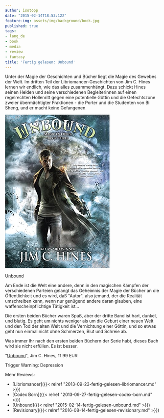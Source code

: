 ```yaml
---
author: isotopp
date: "2015-02-14T18:53:12Z"
feature-img: assets/img/background/book.jpg
published: true
tags:
- lang_de
- book
- media
- review
- fantasy
title: 'Fertig gelesen: Unbound'
---
```

Unter der Magie der Geschichten und Bücher liegt die Magie des Gewebes der Welt. Im dritten Teil der Libriomancer-Geschichten von Jim C. Hines lernen wir endlich, wie das alles zusammenhängt. Dazu schickt Hines seinen Helden und seine verschiedenen Begleiterinnen auf einen regelrechten Höllenritt gegen eine potentielle Göttin und die Gefechtszone zweier übermächtigter Fraktionen - die Porter und die Studenten von Bi Sheng, und er macht keine Gefangenen.

[![](/uploads/2015/02/unbound.jpg)](https://www.amazon.de/Unbound-Magic-Libris-Book-Three-ebook/dp/B00KWG5U6Q)

[Unbound](https://www.amazon.de/Unbound-Magic-Libris-Book-Three-ebook/dp/B00KWG5U6Q)

Am Ende ist die Welt eine andere, denn in den magischen Kämpfen der verschiedenen Parteien gelangt das Geheimnis der Magie der Bücher an die Öffentlichkeit und es wird, daß "Autor", also jemand, der die Realität umschreiben kann, wenn nur genügend andere daran glauben, eine waffenscheinpflichtige Tätigkeit ist…

Die ersten beiden Bücher waren Spaß, aber der dritte Band ist hart, dunkel, und blutig. Es geht um nichts weniger als um die Geburt einer neuen Welt und den Tod der alten Welt und die Vernichtung einer Göttin, und so etwas geht nun einmal nicht ohne Schmerzen, Blut und Schreie ab.

Was immer Ihr nach den ersten beiden Büchern der Serie habt, dieses Buch wird sie nicht erfüllen. Es ist besser.


"[Unbound](https://www.amazon.de/Unbound-Magic-Libris-Book-Three-ebook/dp/B00KWG5U6Q)", Jim C. Hines, 11.99 EUR

Trigger Warning: Depression

Mehr Reviews:
- [Libriomancer]({{< relref "2013-09-23-fertig-gelesen-libriomancer.md" >}})
- [Codex Born]({{< relref "2013-09-27-fertig-gelesen-codex-born.md" >}})
- [Unbound]({{< relref "2015-02-14-fertig-gelesen-unbound.md" >}})
- [Revisionary]({{< relref "2016-08-14-fertig-gelesen-revisionary.md" >}})
